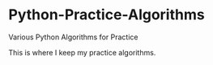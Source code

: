 # Python-Practice-Algorithms
Various Python Algorithms for Practice

This is where I keep my practice algorithms. 
